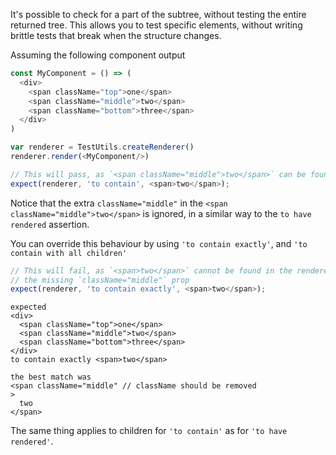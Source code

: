 It's possible to check for a part of the subtree, without
testing the entire returned tree.  This allows you to test specific elements, without
writing brittle tests that break when the structure changes.

Assuming the following component output
```js
const MyComponent = () => (
  <div>
    <span className="top">one</span>
    <span className="middle">two</span>
    <span className="bottom">three</span>
  </div>
)

var renderer = TestUtils.createRenderer()
renderer.render(<MyComponent/>)
```

```js
// This will pass, as `<span className="middle">two</span>` can be found in the renderers output
expect(renderer, 'to contain', <span>two</span>);
```

Notice that the extra `className="middle"` in the `<span className="middle">two</span>` is ignored,
in a similar way to the `to have rendered` assertion.

You can override this behaviour by using `'to contain exactly'`, and `'to contain with all children'`


```js
// This will fail, as `<span>two</span>` cannot be found in the renderers output, due to
// the missing `className="middle"` prop
expect(renderer, 'to contain exactly', <span>two</span>);
```

```output
expected
<div>
  <span className="top">one</span>
  <span className="middle">two</span>
  <span className="bottom">three</span>
</div>
to contain exactly <span>two</span>

the best match was
<span className="middle" // className should be removed
>
  two
</span>
```

The same thing applies to children for `'to contain'` as for `'to have rendered'`.

